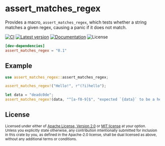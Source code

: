 # assert_matches_regex

Provides a macro, `assert_matches_regex`, which tests whether a string
matches a given regex, causing a panic if it does not match.

[![CI](https://github.com/zertosh/assert_matches_regex/workflows/CI/badge.svg)](https://github.com/zertosh/assert_matches_regex/actions)
[![Latest version](https://img.shields.io/crates/v/assert_matches_regex.svg)](https://crates.io/crates/assert_matches_regex)
[![Documentation](https://docs.rs/assert_matches_regex/badge.svg)](https://docs.rs/assert_matches_regex)
![License](https://img.shields.io/crates/l/assert_matches_regex.svg)


```toml
[dev-dependencies]
assert_matches_regex = "0.1"
```

## Example

```rust
use assert_matches_regex::assert_matches_regex;

assert_matches_regex!("Hello!", r"(?i)hello");

let data = "deadc0de";
assert_matches_regex!(data, "^[a-f0-9]$", "expected `{data}` to be a hex string");
```

## License

<sup>
Licensed under either of <a href="LICENSE-APACHE">Apache License, Version
2.0</a> or <a href="LICENSE-MIT">MIT license</a> at your option.
</sup>

<br>

<sub>
Unless you explicitly state otherwise, any contribution intentionally submitted
for inclusion in this crate by you, as defined in the Apache-2.0 license, shall
be dual licensed as above, without any additional terms or conditions.
</sub>
